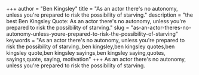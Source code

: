 +++
author = "Ben Kingsley"
title = "As an actor there's no autonomy, unless you're prepared to risk the possibility of starving."
description = "the best Ben Kingsley Quote: As an actor there's no autonomy, unless you're prepared to risk the possibility of starving."
slug = "as-an-actor-theres-no-autonomy-unless-youre-prepared-to-risk-the-possibility-of-starving"
keywords = "As an actor there's no autonomy, unless you're prepared to risk the possibility of starving.,ben kingsley,ben kingsley quotes,ben kingsley quote,ben kingsley sayings,ben kingsley saying,quotes, sayings,quote, saying, motivation"
+++
As an actor there's no autonomy, unless you're prepared to risk the possibility of starving.
